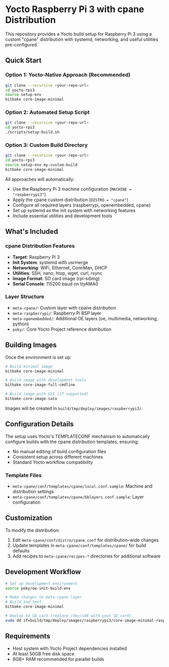 # Yocto Raspberry Pi 3 with cpane Distribution

This repository provides a Yocto build setup for Raspberry Pi 3 using a custom "cpane" distribution with systemd, networking, and useful utilities pre-configured.

## Quick Start

### Option 1: Yocto-Native Approach (Recommended)
```bash
git clone --recursive <your-repo-url>
cd yocto-rpi3
source setup-env
bitbake core-image-minimal
```

### Option 2: Automated Setup Script
```bash
git clone --recursive <your-repo-url>
cd yocto-rpi3
./scripts/setup-build.sh
```

### Option 3: Custom Build Directory
```bash
git clone --recursive <your-repo-url>
cd yocto-rpi3
source setup-env my-custom-build
bitbake core-image-minimal
```

All approaches will automatically:
- Use the Raspberry Pi 3 machine configuration (`MACHINE = "raspberrypi3"`)
- Apply the cpane custom distribution (`DISTRO = "cpane"`)
- Configure all required layers (raspberrypi, openembedded, cpane)
- Set up systemd as the init system with networking features
- Include essential utilities and development tools

## What's Included

### cpane Distribution Features
- **Target**: Raspberry Pi 3
- **Init System**: systemd with usrmerge
- **Networking**: WiFi, Ethernet, ConnMan, DHCP
- **Utilities**: SSH, nano, htop, wget, curl, rsync
- **Image Format**: SD card image (rpi-sdimg)
- **Serial Console**: 115200 baud on ttyAMA0

### Layer Structure
- `meta-cpane/`: Custom layer with cpane distribution
- `meta-raspberrypi/`: Raspberry Pi BSP layer
- `meta-openembedded/`: Additional OE layers (oe, multimedia, networking, python)
- `poky/`: Core Yocto Project reference distribution

## Building Images

Once the environment is set up:

```bash
# Build minimal image
bitbake core-image-minimal

# Build image with development tools
bitbake core-image-full-cmdline

# Build image with GUI (if supported)
bitbake core-image-sato
```

Images will be created in `build/tmp/deploy/images/raspberrypi3/`.

## Configuration Details

The setup uses Yocto's TEMPLATECONF mechanism to automatically configure builds with the cpane distribution templates, ensuring:
- No manual editing of build configuration files
- Consistent setup across different machines
- Standard Yocto workflow compatibility

### Template Files
- `meta-cpane/conf/templates/cpane/local.conf.sample`: Machine and distribution settings
- `meta-cpane/conf/templates/cpane/bblayers.conf.sample`: Layer configuration

## Customization

To modify the distribution:
1. Edit `meta-cpane/conf/distro/cpane.conf` for distribution-wide changes
2. Update templates in `meta-cpane/conf/templates/cpane/` for build defaults
3. Add recipes to `meta-cpane/recipes-*` directories for additional software

## Development Workflow

```bash
# Set up development environment
source poky/oe-init-build-env

# Make changes to meta-cpane layer
# Build and test
bitbake core-image-minimal

# Deploy to SD card (replace /dev/sdX with your SD card)
sudo dd if=build/tmp/deploy/images/raspberrypi3/core-image-minimal-raspberrypi3.rpi-sdimg of=/dev/sdX bs=1M status=progress
```

## Requirements

- Host system with Yocto Project dependencies installed
- At least 50GB free disk space
- 8GB+ RAM recommended for parallel builds
